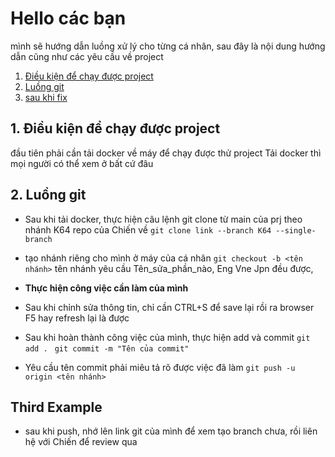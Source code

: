 <!-- # Covid-19 Management System

## _Hệ thống quản lý dịch tễ Covid-19 trên địa bàn by Covid Hub Team_
  [![NPM Version][npm-image]][npm-url]

✨ [Link Demo](https://covid-19-management-app.herokuapp.com/) ✨


COVID19 ANTI HUB là một nhóm được thành lập ngay sau khi thầy Nhật Hoá học phần Công Nghệ Phần Mềm giao giao bài tập lớn, mục tiêu nhóm là xây dựng một web app quản lý dịch tễ covid. Nhóm đã trải qua rất nhiều khủng hoảng về tinh thần, suy nghĩ về cuộc đời, về môn học nặng 2 tín này, nhưng thật may mắn là mình đang viết dòng này sau khi đã code xong 80% cái web và ngày mai là ngày nộp báo cáo. Thôi viết thế đủ kín khung này rồi, mọi người nhớ chú ý và tự bảo vệ mình trong đợt dịch nha  ༼ つ ◕_◕ ༽つ❤ 

## Features

- Quản lý nhân khẩu, hộ khẩu có trong địa bàn 👌.
- Quản lý khai báo của nhân khẩu trên địa bàn 👌.
- Quản lý tình hình cách ly, xét nghiệm của nhân khẩu trên địa bàn 👌.
- Thống kê dữ liệu khai báo, cách ly 👌.
- Cập nhật realtime số liệu, đồ thị 🎉.
- Cung cấp API đầy đủ 💡.

## Future features
- Cải thiện UX 🎨.
- Responsive với các route thêm mới, cập nhật.
- Tăng bảo mật, phân quyền.

## Tech

Covid-19 Management System uses a number of open source projects to work properly:

- [Bootstrap] - great UI boilerplate for modern web apps.
- [node.js] - for the backend.
- [Express] - fast node.js network app framework.
- [MongoDB] - document database.
- [pug] - template engine.
- [socketio] - real-time, bidirectional and event-based communication.

And of course Covid-19 Management System itself is open source with a [public repository][cms]
 on GitHub.

## Installation

Dillinger requires [Node.js](https://nodejs.org/) v10+ to run.

Install the dependencies and devDependencies and start the server.
Clone project and ```cd /Covid-19-Management-System```.

Create new ```.env``` file.
```
MONGO_URL='your mongodb connector uri'
```
Save it and to the mooon ╰(*°▽°*)╯
```sh
npm run dev
```
Open any browser and type the following url.
```sh
localhost:3000
```
Ok goy done nha (❁´◡`❁)

## Contributors (aka CovidHub members)
- Nguyễn Ngọc Tuân 🤔
- Nguyễn Đăng Tuấn Anh 🥰
- Nguyễn Đức Tùng 😲
- Nguyễn Đồng Đức Anh 😎
- Nguyễn Huy Hoàn 😝
 ## License

  [MIT](LICENSE)

   [cms]: <https://github.com/zennomi/Covid-19-Management-System>
   [node.js]: <http://nodejs.org>
   [Bootstrap]: <https://getbootstrap.com/docs/5.0/getting-started/introduction/>
   [express]: <http://expressjs.com>
   [pug]: <https://pugjs.org/>

   [PlDb]: <https://github.com/joemccann/dillinger/tree/master/plugins/dropbox/README.md>
   [PlGh]: <https://github.com/joemccann/dillinger/tree/master/plugins/github/README.md>
   [PlGd]: <https://github.com/joemccann/dillinger/tree/master/plugins/googledrive/README.md>
   [PlOd]: <https://github.com/joemccann/dillinger/tree/master/plugins/onedrive/README.md>
   [PlMe]: <https://github.com/joemccann/dillinger/tree/master/plugins/medium/README.md>
   [PlGa]: <https://github.com/RahulHP/dillinger/blob/master/plugins/googleanalytics/README.md>


[npm-image]: https://img.shields.io/npm/v/express.svg
[npm-url]: https://npmjs.org/package/express
[MongoDB]: https://www.mongodb.com/
[coveralls-url]: https://coveralls.io/r/expressjs/express?branch=master
[socketio]: https://socket.io/ -->



#  Hello các bạn
mình sẽ hướng dẫn luồng xử lý cho từng cá nhân, sau đây là nội dung hướng dẫn cũng như các yêu cầu về project
1. [Điều kiện để chạy được project](#requirement)
2. [Luồng git](#gitflow)
3. [sau khi fix](#fixed )


## 1. Điều kiện để chạy được project<div id='requirement'></div>
đầu tiên phải cần tải docker về máy để chạy được thử project
Tải docker thì mọi người có thể xem ở bất cứ đâu
## 2. Luồng git<div id='gitflow'></div>
- Sau khi tải docker, thực hiện câu lệnh git clone từ main của prj theo nhánh K64 repo của Chiến về
`git clone link --branch K64 --single-branch`
- tạo nhánh riêng cho mình ở máy của cá nhân
`git checkout -b <tên nhánh>`
tên nhánh yêu cầu Tên_sửa_phần_nào, Eng Vne Jpn đều được,
- <b>Thực hiện công việc cần làm của mình</b>
- Sau khi chỉnh sửa thông tin, chỉ cần CTRL+S để save lại rồi ra browser F5 hay refresh lại là được
- Sau khi hoàn thành công việc của mình, thực hiện add và commit
`git add . `
`git commit -m "Tên của commit"`

- Yêu cầu tên commit phải miêu tả rõ được việc đã làm
`git push -u origin <tên nhánh>`
## Third Example <div id='fixed'></div>
- sau khi push, nhớ lên link git của mình để xem tạo branch chưa, rồi liên hệ với Chiến để review qua